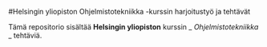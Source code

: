 #Helsingin yliopiston Ohjelmistotekniikka -kurssin harjoitustyö ja tehtävät

Tämä repositorio sisältää **Helsingin yliopiston** kurssin _ _Ohjelmistotekniikka_ _ tehtäviä.


